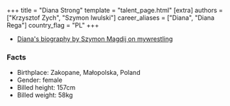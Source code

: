 +++
title = "Diana Strong"
template = "talent_page.html"
[extra]
authors = ["Krzysztof Zych", "Szymon Iwulski"]
career_aliases = ["Diana", "Diana Rega"]
country_flag = "PL"
+++

* [Diana's biography by Szymon Magdij on mywrestling](https://mywrestling.com.pl/diana-strong-krolowa-polskiego-wrestlingu/)

### Facts

- Birthplace: Zakopane, Małopolska, Poland
- Gender: female
- Billed height: 157cm
- Billed weight: 58kg

